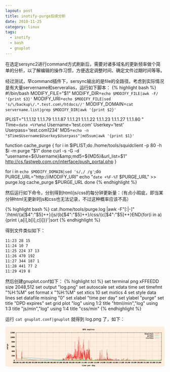 ```yaml
---
layout: post
title: inotify-purge后续分析
date: 2010-11-25
category: linux
tags:
  - inotify
  - bash
  - gnuplot
---
```


在选定sersync2进行command方式刷新后，需要对诸多域名的更新频率做个简单的分析，以了解编辑的操作习惯，方便选定调整时间、确定文件过期时间等等。

经过测试，早command插件下，sersync输出的是file的全路径。考虑到实际情况是有大量servername和serveralias，运行如下脚本：
{% highlight bash %}
#!/bin/bash
MODIFY_FILE="$1"
MODIFY_DIR=`echo $MODIFY_FILE|awk -F/ '{print $3}'`
MODIFY_URI=`echo $MODIFY_FILE|sed 's/\/backup\/.*.test.com\/htdocs//'`
MODIFY_DOMAIN=`cat servername.list|grep $MODIFY_DIR|awk '{print $2}'`

IPLIST="1.1.1.12
1.1.1.79
1.1.1.87
1.1.1.21
1.1.1.22
1.1.1.23
1.1.1.27
1.1.1.80
"
Time=`date +%Y%m%d`
Username='test.com'
Userkey='test'
Userpass='test.com1234'
MD5=`echo -n "$Time$Username$Userkey$Userpass"|md5sum|awk '{print $1}'`

function cache_purge {
for i in $IPLIST;do
/home/tools/squidclient -p 80 -h $i -m purge "$1"
done
curl -s -G -d "username=${Username}&amp;md5=${MD5}&amp;url_list=$1" http://cs.fastweb.com.cn/interface/push_portal.php
}

for i in `echo $MODIFY_DOMAIN|sed 's/,/ /g'`;do
PURGE_URL="http://$i$MODIFY_URI"
echo "`date +%F-%T` $PURGE_URL" >> purge.log
cache_purge $PURGE_URL
done
{% endhighlight %}

然后运行如下命令，分别得到html/js/css的每分钟更新量：（有点小瑕疵，即当某分钟html无更新时js和css也无法记录，不过这种概率应该不高）

{% highlight bash %}
cat /home/tools/purge.log |awk -F"[:|-]" '/html/{a[$4":"$5]++}/js/{b[$4":"$5]++}/css/{c[$4":"$5]++}END{for(i in a){print i,a[i],b[i],c[i]}}'|sort
{% endhighlight %}

得到文件类似如下：

    11:23 28 15
    11:24 10 7
    11:25 224 37 13
    11:26 470 192
    11:27 344 187 1
    11:28 441 77 2
    11:29 419 8

然后创建gnuplot.conf如下：
{% highlight tcl %}
set terminal png xFFEEDD size 2048,512
set output "log.png"
set autoscale
set xdata time
set timefmt "%H:%M"
set format x "%H:%M"
set xtics 10
set mxtics 4
set style data lines
set datafile missing "0"
set xlabel "time per day"
set ylabel "purge"
set title "DPD expires"
set grid
plot "log" using 1:2 title "html/min","log" using 1:3 title "js/min","log" using 1:4 title "css/min"
{% endhighlight %}

运行 `cat gnuplot.conf|gnuplot` 就得到 log.png 了，如下：

![gnuplot-log](/images/uploads/log.png)
